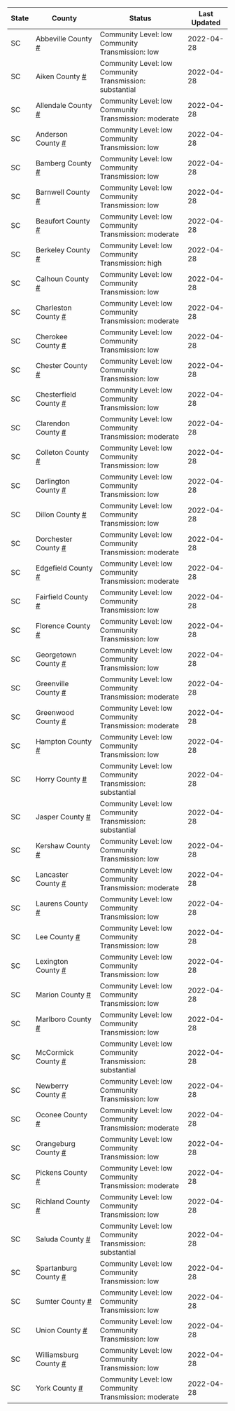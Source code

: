 State | County | Status | Last Updated
--- | --- | --- | --- 
SC | Abbeville County <a href="#abbeville_county">#</a> | <a name="abbeville_county"></a>Community Level: low<br/>Community Transmission: low | 2022-04-28
SC | Aiken County <a href="#aiken_county">#</a> | <a name="aiken_county"></a>Community Level: low<br/>Community Transmission: substantial | 2022-04-28
SC | Allendale County <a href="#allendale_county">#</a> | <a name="allendale_county"></a>Community Level: low<br/>Community Transmission: moderate | 2022-04-28
SC | Anderson County <a href="#anderson_county">#</a> | <a name="anderson_county"></a>Community Level: low<br/>Community Transmission: low | 2022-04-28
SC | Bamberg County <a href="#bamberg_county">#</a> | <a name="bamberg_county"></a>Community Level: low<br/>Community Transmission: low | 2022-04-28
SC | Barnwell County <a href="#barnwell_county">#</a> | <a name="barnwell_county"></a>Community Level: low<br/>Community Transmission: low | 2022-04-28
SC | Beaufort County <a href="#beaufort_county">#</a> | <a name="beaufort_county"></a>Community Level: low<br/>Community Transmission: moderate | 2022-04-28
SC | Berkeley County <a href="#berkeley_county">#</a> | <a name="berkeley_county"></a>Community Level: low<br/>Community Transmission: high | 2022-04-28
SC | Calhoun County <a href="#calhoun_county">#</a> | <a name="calhoun_county"></a>Community Level: low<br/>Community Transmission: low | 2022-04-28
SC | Charleston County <a href="#charleston_county">#</a> | <a name="charleston_county"></a>Community Level: low<br/>Community Transmission: moderate | 2022-04-28
SC | Cherokee County <a href="#cherokee_county">#</a> | <a name="cherokee_county"></a>Community Level: low<br/>Community Transmission: low | 2022-04-28
SC | Chester County <a href="#chester_county">#</a> | <a name="chester_county"></a>Community Level: low<br/>Community Transmission: low | 2022-04-28
SC | Chesterfield County <a href="#chesterfield_county">#</a> | <a name="chesterfield_county"></a>Community Level: low<br/>Community Transmission: low | 2022-04-28
SC | Clarendon County <a href="#clarendon_county">#</a> | <a name="clarendon_county"></a>Community Level: low<br/>Community Transmission: moderate | 2022-04-28
SC | Colleton County <a href="#colleton_county">#</a> | <a name="colleton_county"></a>Community Level: low<br/>Community Transmission: low | 2022-04-28
SC | Darlington County <a href="#darlington_county">#</a> | <a name="darlington_county"></a>Community Level: low<br/>Community Transmission: low | 2022-04-28
SC | Dillon County <a href="#dillon_county">#</a> | <a name="dillon_county"></a>Community Level: low<br/>Community Transmission: low | 2022-04-28
SC | Dorchester County <a href="#dorchester_county">#</a> | <a name="dorchester_county"></a>Community Level: low<br/>Community Transmission: moderate | 2022-04-28
SC | Edgefield County <a href="#edgefield_county">#</a> | <a name="edgefield_county"></a>Community Level: low<br/>Community Transmission: moderate | 2022-04-28
SC | Fairfield County <a href="#fairfield_county">#</a> | <a name="fairfield_county"></a>Community Level: low<br/>Community Transmission: low | 2022-04-28
SC | Florence County <a href="#florence_county">#</a> | <a name="florence_county"></a>Community Level: low<br/>Community Transmission: low | 2022-04-28
SC | Georgetown County <a href="#georgetown_county">#</a> | <a name="georgetown_county"></a>Community Level: low<br/>Community Transmission: low | 2022-04-28
SC | Greenville County <a href="#greenville_county">#</a> | <a name="greenville_county"></a>Community Level: low<br/>Community Transmission: moderate | 2022-04-28
SC | Greenwood County <a href="#greenwood_county">#</a> | <a name="greenwood_county"></a>Community Level: low<br/>Community Transmission: moderate | 2022-04-28
SC | Hampton County <a href="#hampton_county">#</a> | <a name="hampton_county"></a>Community Level: low<br/>Community Transmission: low | 2022-04-28
SC | Horry County <a href="#horry_county">#</a> | <a name="horry_county"></a>Community Level: low<br/>Community Transmission: substantial | 2022-04-28
SC | Jasper County <a href="#jasper_county">#</a> | <a name="jasper_county"></a>Community Level: low<br/>Community Transmission: substantial | 2022-04-28
SC | Kershaw County <a href="#kershaw_county">#</a> | <a name="kershaw_county"></a>Community Level: low<br/>Community Transmission: low | 2022-04-28
SC | Lancaster County <a href="#lancaster_county">#</a> | <a name="lancaster_county"></a>Community Level: low<br/>Community Transmission: moderate | 2022-04-28
SC | Laurens County <a href="#laurens_county">#</a> | <a name="laurens_county"></a>Community Level: low<br/>Community Transmission: low | 2022-04-28
SC | Lee County <a href="#lee_county">#</a> | <a name="lee_county"></a>Community Level: low<br/>Community Transmission: low | 2022-04-28
SC | Lexington County <a href="#lexington_county">#</a> | <a name="lexington_county"></a>Community Level: low<br/>Community Transmission: low | 2022-04-28
SC | Marion County <a href="#marion_county">#</a> | <a name="marion_county"></a>Community Level: low<br/>Community Transmission: low | 2022-04-28
SC | Marlboro County <a href="#marlboro_county">#</a> | <a name="marlboro_county"></a>Community Level: low<br/>Community Transmission: low | 2022-04-28
SC | McCormick County <a href="#mccormick_county">#</a> | <a name="mccormick_county"></a>Community Level: low<br/>Community Transmission: substantial | 2022-04-28
SC | Newberry County <a href="#newberry_county">#</a> | <a name="newberry_county"></a>Community Level: low<br/>Community Transmission: low | 2022-04-28
SC | Oconee County <a href="#oconee_county">#</a> | <a name="oconee_county"></a>Community Level: low<br/>Community Transmission: moderate | 2022-04-28
SC | Orangeburg County <a href="#orangeburg_county">#</a> | <a name="orangeburg_county"></a>Community Level: low<br/>Community Transmission: low | 2022-04-28
SC | Pickens County <a href="#pickens_county">#</a> | <a name="pickens_county"></a>Community Level: low<br/>Community Transmission: moderate | 2022-04-28
SC | Richland County <a href="#richland_county">#</a> | <a name="richland_county"></a>Community Level: low<br/>Community Transmission: low | 2022-04-28
SC | Saluda County <a href="#saluda_county">#</a> | <a name="saluda_county"></a>Community Level: low<br/>Community Transmission: substantial | 2022-04-28
SC | Spartanburg County <a href="#spartanburg_county">#</a> | <a name="spartanburg_county"></a>Community Level: low<br/>Community Transmission: low | 2022-04-28
SC | Sumter County <a href="#sumter_county">#</a> | <a name="sumter_county"></a>Community Level: low<br/>Community Transmission: low | 2022-04-28
SC | Union County <a href="#union_county">#</a> | <a name="union_county"></a>Community Level: low<br/>Community Transmission: low | 2022-04-28
SC | Williamsburg County <a href="#williamsburg_county">#</a> | <a name="williamsburg_county"></a>Community Level: low<br/>Community Transmission: low | 2022-04-28
SC | York County <a href="#york_county">#</a> | <a name="york_county"></a>Community Level: low<br/>Community Transmission: moderate | 2022-04-28
